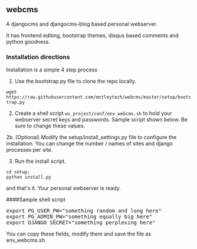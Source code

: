 ## webcms

A djangocms and djangocms-blog based personal webserver.

It has frontend editing, bootstrap themes, disqus based comments and python goodness.

### Installation directions

Installation is a simple 4 step process

1. Use the bootstrap.py file to clone the repo locally.

`wget https://raw.githubusercontent.com/motleytech/webcms/master/setup/bootstrap.py`

2. Create a shell script `ws_project/conf/env_webcms.sh` to hold your webserver secret keys and passwords. Sample script shown below. Be sure to change these values.

2b. (Optional) Modify the setup/install_settings.py file to configure the installation. You can change the number / names of sites and django processes per site.

3. Run the install script.

```
cd setup;
python install.py
```

and that's it. Your personal webserver is ready.

####Sample shell script 

<pre>
export PG_USER_PW="something random and long here"
export PG_ADMIN_PW="something equally big here"
export DJANGO_SECRET="something perplexing here"
</pre>

You can copy these fields, modify them and save the file as env_webcms.sh.
